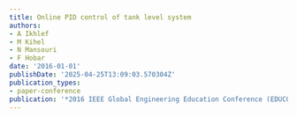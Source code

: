 ```yaml
---
title: Online PID control of tank level system
authors:
- A Ikhlef
- M Kihel
- N Mansouri
- F Hobar
date: '2016-01-01'
publishDate: '2025-04-25T13:09:03.570304Z'
publication_types:
- paper-conference
publication: '*2016 IEEE Global Engineering Education Conference (EDUCON)*'
---
```

